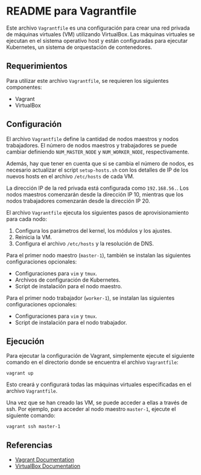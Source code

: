 # README para Vagrantfile

Este archivo `Vagrantfile` es una configuración para crear una red privada de máquinas virtuales (VM) utilizando VirtualBox. Las máquinas virtuales se ejecutan en el sistema operativo host y están configuradas para ejecutar Kubernetes, un sistema de orquestación de contenedores.

## Requerimientos

Para utilizar este archivo `Vagrantfile`, se requieren los siguientes componentes:

- Vagrant
- VirtualBox

## Configuración

El archivo `Vagrantfile` define la cantidad de nodos maestros y nodos trabajadores. El número de nodos maestros y trabajadores se puede cambiar definiendo `NUM_MASTER_NODE` y `NUM_WORKER_NODE`, respectivamente.

Además, hay que tener en cuenta que si se cambia el número de nodos, es necesario actualizar el script `setup-hosts.sh` con los detalles de IP de los nuevos hosts en el archivo `/etc/hosts` de cada VM.

La dirección IP de la red privada está configurada como `192.168.56.`. Los nodos maestros comenzarán desde la dirección IP 10, mientras que los nodos trabajadores comenzarán desde la dirección IP 20.

El archivo `Vagrantfile` ejecuta los siguientes pasos de aprovisionamiento para cada nodo:

1. Configura los parámetros del kernel, los módulos y los ajustes.
2. Reinicia la VM.
3. Configura el archivo `/etc/hosts` y la resolución de DNS.

Para el primer nodo maestro (`master-1`), también se instalan las siguientes configuraciones opcionales:

- Configuraciones para `vim` y `tmux`.
- Archivos de configuración de Kubernetes.
- Script de instalación para el nodo maestro.

Para el primer nodo trabajador (`worker-1`), se instalan las siguientes configuraciones opcionales:

- Configuraciones para `vim` y `tmux`.
- Script de instalación para el nodo trabajador.

## Ejecución

Para ejecutar la configuración de Vagrant, simplemente ejecute el siguiente comando en el directorio donde se encuentra el archivo `Vagrantfile`:

```vagrant up```

Esto creará y configurará todas las máquinas virtuales especificadas en el archivo `Vagrantfile`.

Una vez que se han creado las VM, se puede acceder a ellas a través de ssh. Por ejemplo, para acceder al nodo maestro `master-1`, ejecute el siguiente comando:

```vagrant ssh master-1```


## Referencias

- [Vagrant Documentation](https://www.vagrantup.com/docs)
- [VirtualBox Documentation](https://www.virtualbox.org/wiki/Documentation)

